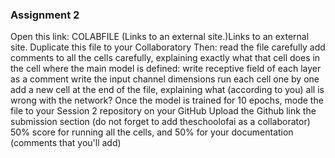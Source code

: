 ### Assignment 2

Open this link: COLABFILE (Links to an external site.)Links to an external site.
Duplicate this file to your Collaboratory
Then:
read the file carefully
add comments to all the cells carefully, explaining exactly what that cell does
in the cell where the main model is defined:
write receptive field of each layer as a comment
write the input channel dimensions
run each cell one by one
add a new cell at the end of the file, explaining what (according to you) all is wrong with the network?
Once the model is trained for 10 epochs, mode the file to your Session 2 repository on your GitHub
Upload the Github link the submission section (do not forget to add theschoolofai as a collaborator)
50% score for running all the cells, and 50% for your documentation (comments that you'll add)
